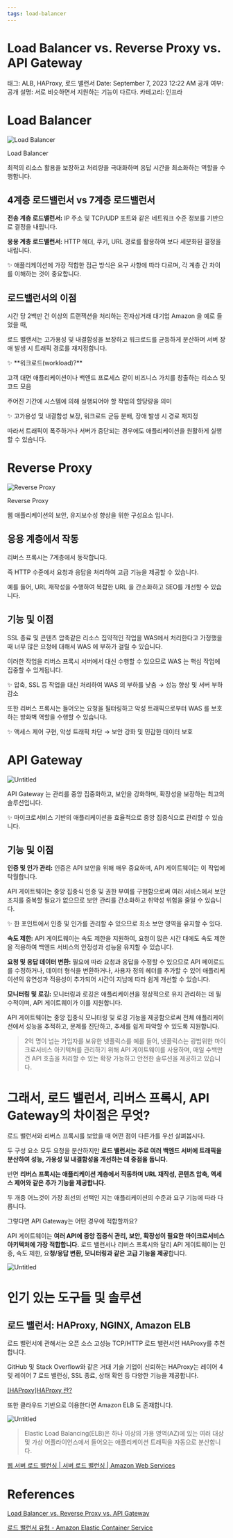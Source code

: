 ```yaml
---
tags: load-balancer
---
```

# Load Balancer vs. Reverse Proxy vs. API Gateway

태그: ALB, HAProxy, 로드 밸런서
Date: September 7, 2023 12:22 AM
공개 여부: 공개
설명: 서로 비슷하면서 지원하는 기능이 다르다.
카테고리: 인프라

# Load Balancer

![Load Balancer](Untitled%2052.png)

Load Balancer

최적의 리소스 활용을 보장하고 처리량을 극대화하며 응답 시간을 최소화하는 역할을 수행합니다.

## 4계층 로드밸런서 vs 7계층 로드밸런서

**전송 계층 로드밸런서:** IP 주소 및 TCP/UDP 포트와 같은 네트워크 수준 정보를 기반으로 결정을 내립니다.

**응용 계층 로드밸런서:** HTTP 헤더, 쿠키, URL 경로를 활용하여 보다 세분화된 결정을 내립니다.

<aside>
✨ 애플리케이션에 가장 적합한 접근 방식은 요구 사항에 따라 다르며, 각 계층 간 차이를 이해하는 것이 중요합니다.

</aside>

## 로드밸런서의 이점

시간 당 2백만 건 이상의 트랜잭션을 처리하는 전자상거래 대기업 Amazon 을 예로 들었을 때,

로드 밸랜서는 고가용성 및 내결함성을 보장하고 워크로드를 균등하게 분산하며 서버 장애 발생 시 트래픽 경로를 재지정합니다.

<aside>
✨ **워크로드(workload)?**

고객 대면 애플리케이션이나 백엔드 프로세스 같이 비즈니스 가치를 창출하는 리소스 및 코드 모음

주어진 기간에 시스템에 의해 실행되어야 할 작업의 할당량을 의미

</aside>

<aside>
✨ 고가용성 및 내결함성 보장, 워크로드 균등 분배, 장애 발생 시 경로 재지정

</aside>

따라서 트래픽이 폭주하거나 서버가 중단되는 경우에도 애플리케이션을 원활하게 실행할 수 있습니다.

# Reverse Proxy

![Reverse Proxy](Untitled%2053.png)

Reverse Proxy

웹 애플리케이션의 보안, 유지보수성 향상을 위한 구성요소 입니다.

## 응용 계층에서 작동

리버스 프록시는 7계층에서 동작합니다.

즉 HTTP 수준에서 요청과 응답을 처리하여 고급 기능을 제공할 수 있습니다.

예를 들어, URL 재작성을 수행하여 복잡한 URL 을 간소화하고 SEO를 개선할 수 있습니다.

## 기능 및 이점

SSL 종료 및 콘텐츠 압축같은 리소스 집약적인 작업을 WAS에서 처리한다고 가정했을 때 너무 많은 요청에 대해서 WAS 에 부하가 걸릴 수 있습니다.

이러한 작업을 리버스 프록시 서버에서 대신 수행할 수 있으므로 WAS 는 핵심 작업에 집중할 수 있게됩니다.

<aside>
✨ 압축, SSL 등 작업을 대신 처리하여 WAS 의 부하를 낮춤
→ 성능 향상 및 서버 부하 감소

</aside>

또한 리버스 프록시는 들어오는 요청을 필터링하고 악성 트래픽으로부터 WAS 를 보호하는 방화벽 역할을 수행할 수 있습니다.

<aside>
✨ 액세스 제어 구현, 악성 트래픽 차단
→ 보안 강화 및 민감한 데이터 보호

</aside>

# API Gateway

![Untitled](Untitled%2054.png)

API Gateway 는 관리를 중앙 집중화하고, 보안을 강화하며, 확장성을 보장하는 최고의 솔루션입니다.

<aside>
✨ 마이크로서비스 기반의 애플리케이션을 효율적으로 중앙 집중식으로 관리할 수 있습니다.

</aside>

## 기능 및 이점

**인증 및 인가 관리:** 인증은 API 보안을 위해 매우 중요하며, API 게이트웨이는 이 작업에 탁월합니다. 

API 게이트웨이는 중앙 집중식 인증 및 권한 부여를 구현함으로써 여러 서비스에서 보안 조치를 중복할 필요가 없으므로 보안 관리를 간소화하고 취약성 위험을 줄일 수 있습니다.

<aside>
✨ 한 포인트에서 인증 및 인가를 관리할 수 있으므로 최소 보안 영역을 유지할 수 있다.

</aside>

**속도 제한:** API 게이트웨이는 속도 제한을 지원하여, 요청이 많은 시간 대에도 속도 제한을 적용하여 백엔드 서비스의 안정성과 성능을 유지할 수 있습니다.

 **요청 및 응답 데이터 변환:** 필요에 따라 요청과 응답을 수정할 수 있으므로 API 페이로드를 수정하거나, 데이터 형식을 변환하거나, 사용자 정의 헤더를 추가할 수 있어 애플리케이션의 유연성과 적응성이 추가되어 시간이 지남에 따라 쉽게 개선할 수 있습니다.

**모니터링 및 로깅:** 모니터링과 로깅은 애플리케이션을 정상적으로 유지 관리하는 데 필수적이며, API 게이트웨이가 이를 지원합니다. 

API 게이트웨이는 중앙 집중식 모니터링 및 로깅 기능을 제공함으로써 전체 애플리케이션에서 성능을 추적하고, 문제를 진단하고, 추세를 쉽게 파악할 수 있도록 지원합니다.

> 2억 명이 넘는 가입자를 보유한 넷플릭스를 예를 들어,
넷플릭스는 광범위한 마이크로서비스 아키텍쳐를 관리하기 위해  API 게이트웨이를 사용하며,
매일 수백만 건 API 호출을 처리할 수 있는 확장 가능하고 안전한 솔루션을 제공하고 있습니다.
> 

# 그래서, 로드 밸런서, 리버스 프록시, API Gateway의 차이점은 무엇?

로드 밸런서와 리버스 프록시를 보았을 때 어떤 점이 다른가를 우선 살펴봅시다.

두 구성 요소 모두 요청을 분산하지만 **로드 밸런서는 주로 여러 백엔드 서버에 트래픽을 분산하여 성능, 가용성 및 내결함성을 개선하는 데 중점을 둡니다.**

반면 **리버스 프록시는 애플리케이션 계층에서 작동하며 URL 재작성, 콘텐츠 압축, 액세스 제어와 같은 추가 기능을 제공합니다.**

두 개중 어느것이 가장 최선의 선택인 지는 애플리케이션의 수준과 요구 기능에 따라 다릅니다.

그렇다면 API Gateway는 어떤 경우에 적합할까요?

API 게이트웨이는 **여러 API에 중앙 집중식 관리, 보안, 확장성이 필요한 마이크로서비스 아키텍처에 가장 적합합니다.** 로드 밸런서나 리버스 프록시와 달리 API 게이트웨이는 인증, 속도 제한, 요**청/응답 변환, 모니터링과 같은 고급 기능을 제공**합니다.

![Untitled](Untitled%2055.png)

# 인기 있는 도구들 및 솔루션

## 로드 밸런서: HAProxy, NGINX, Amazon ELB

로드 밸런서에 관해서는 오픈 소스 고성능 TCP/HTTP 로드 밸런서인 HAProxy를 추천합니다. 

GitHub 및 Stack Overflow와 같은 거대 기술 기업이 신뢰하는 HAProxy는 레이어 4 및 레이어 7 로드 밸런싱, SSL 종료, 상태 확인 등 다양한 기능을 제공합니다.

[[HAProxy]HAProxy 란?](https://leffept.tistory.com/309)

또한 클라우드 기반으로 이용한다면 Amazon ELB 도 존재합니다.

![Untitled](Untitled%2056.png)

> Elastic Load Balancing(ELB)은 하나 이상의 가용 영역(AZ)에 있는 여러 대상 및 가상 어플라이언스에서 들어오는 애플리케이션 트래픽을 자동으로 분산합니다.
> 

[웹 서버 로드 밸런싱 | 서버 로드 밸런싱 | Amazon Web Services](https://aws.amazon.com/ko/elasticloadbalancing/)

# References

[Load Balancer vs. Reverse Proxy vs. API Gateway](https://medium.com/geekculture/load-balancer-vs-reverse-proxy-vs-api-gateway-e9ec5809180c)

[로드 밸런서 유형 - Amazon Elastic Container Service](https://docs.aws.amazon.com/ko_kr/AmazonECS/latest/developerguide/load-balancer-types.html)